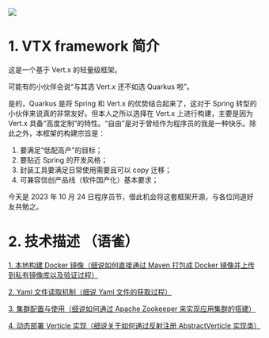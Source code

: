 ![](https://cdn.discordapp.com/attachments/1081156783227273268/1166261004234137670/kida1905_Please_design_a_novel_banner_image_with_the_name_VTX_F_1b4d79e7-55ff-4f48-9d0c-49244522018c.png?ex=6549d833&is=65376333&hm=e45b43186f95b979cfb2d05386d748c572d1e26d0622248f857a905c6416e15b&)

# 1. VTX framework 简介
这是一个基于 Vert.x 的轻量级框架。

可能有的小伙伴会说“与其选 Vert.x 还不如选 Quarkus 啦”。

是的，Quarkus 是将 Spring 和 Vert.x 的优势结合起来了，这对于 Spring 转型的小伙伴来说真的非常友好。但本人之所以选择在 Vert.x 上进行构建，主要是因为 Vert.x 具备“高度定制”的特性。“自由”是对于曾经作为程序员的我是一种快乐。除此之外，本框架的构建宗旨是：

1. 要满足“低配高产”的目标；
2. 要贴近 Spring 的开发风格；
3. 封装工具要满足日常使用需要且可以 copy 迁移；
4. 可兼容信创产品线（软件国产化）基本要求；

今天是 2023 年 10 月 24 日程序员节，借此机会将这套框架开源，与各位同道好友共勉之。

# 2. 技术描述 （语雀）
[1. 本地构建 Docker 镜像（细说如何直接通过 Maven 打包成 Docker 镜像并上传到私有镜像库以及验证过程）](https://www.yuque.com/kidayuan/pa6ygl/bggfcb6eu41xwa2c)

[2. Yaml 文件读取机制（细说 Yaml 文件的获取过程）](https://www.yuque.com/kidayuan/pa6ygl/ecy32imuegehslfi)

[3. 集群配置与使用（细说如何通过 Apache Zookeeper 来实现应用集群的搭建）](https://www.yuque.com/kidayuan/pa6ygl/mcaw6f1dfb5o1sso)

[4. 动态部署 Verticle 实现（细说关于如何通过反射注册 AbstractVerticle 实现类）](https://www.yuque.com/kidayuan/pa6ygl/pos6lk362tieo2h5)